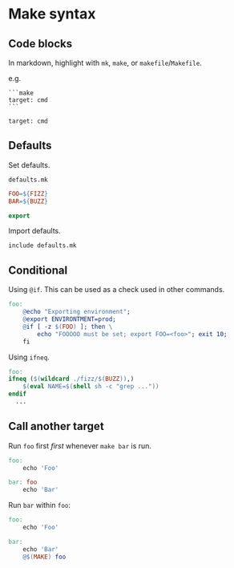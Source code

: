 # Make syntax

## Code blocks

In markdown, highlight with `mk`, `make`, or `makefile`/`Makefile`.

e.g.

	```make
	target: cmd
	```

```make
target: cmd
```

## Defaults

Set defaults.

`defaults.mk`

```mk
FOO=${FIZZ}
BAR=${BUZZ}

export
```

Import defaults.

```make
include defaults.mk
```


## Conditional

Using `@if`. This can be used as a check used in other commands.

```mk
foo:
	@echo "Exporting environment";
	@export ENVIRONTMENT=prod;
	@if [ -z $(FOO) ]; then \
		echo "FOOOOO must be set; export FOO=<foo>"; exit 10;
	fi
```

Using `ifneq`.

```makefile
foo:
ifneq ($(wildcard ./fizz/$(BUZZ)),)
	$(eval NAME=$(shell sh -c "grep ..."))
endif
  ...
```


## Call another target

Run `foo` first _first_ whenever `make bar` is run.

```makefile
foo:
	echo 'Foo'

bar: foo
	echo 'Bar'
```

Run `bar` within `foo`:

```Makefile
foo:
	echo 'Foo'

bar:
	echo 'Bar'
	@$(MAKE) foo
```
